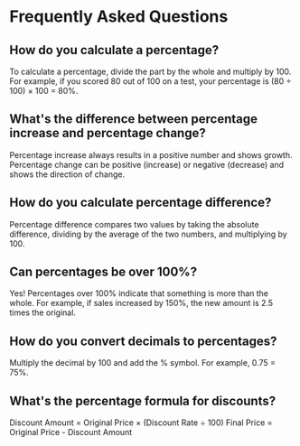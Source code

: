 # Frequently Asked Questions

## How do you calculate a percentage?

To calculate a percentage, divide the part by the whole and multiply by 100. For example, if you scored 80 out of 100 on a test, your percentage is (80 ÷ 100) × 100 = 80%.

## What's the difference between percentage increase and percentage change?

Percentage increase always results in a positive number and shows growth. Percentage change can be positive (increase) or negative (decrease) and shows the direction of change.

## How do you calculate percentage difference?

Percentage difference compares two values by taking the absolute difference, dividing by the average of the two numbers, and multiplying by 100.

## Can percentages be over 100%?

Yes! Percentages over 100% indicate that something is more than the whole. For example, if sales increased by 150%, the new amount is 2.5 times the original.

## How do you convert decimals to percentages?

Multiply the decimal by 100 and add the % symbol. For example, 0.75 = 75%.

## What's the percentage formula for discounts?

Discount Amount = Original Price × (Discount Rate ÷ 100)
Final Price = Original Price - Discount Amount